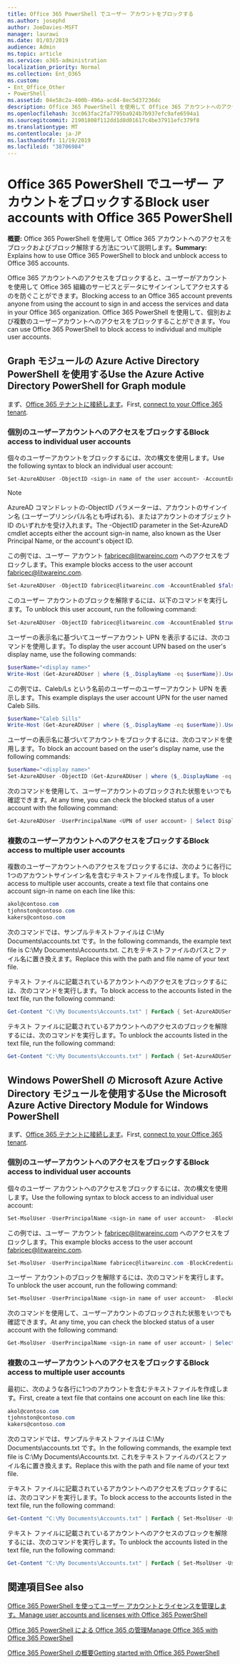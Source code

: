 ```yaml
---
title: Office 365 PowerShell でユーザー アカウントをブロックする
ms.author: josephd
author: JoeDavies-MSFT
manager: laurawi
ms.date: 01/03/2019
audience: Admin
ms.topic: article
ms.service: o365-administration
localization_priority: Normal
ms.collection: Ent_O365
ms.custom:
- Ent_Office_Other
- PowerShell
ms.assetid: 04e58c2a-400b-496a-acd4-8ec5d37236dc
description: Office 365 PowerShell を使用して Office 365 アカウントへのアクセスをブロックおよびブロック解除する方法について説明します。
ms.openlocfilehash: 3cc063fac2fa7795ba924b7b937efc9afe6594a1
ms.sourcegitcommit: 21901808f112dd1d8d01617c4be37911efc379f8
ms.translationtype: MT
ms.contentlocale: ja-JP
ms.lasthandoff: 11/19/2019
ms.locfileid: "38706984"
---
```

# <a name="block-user-accounts-with-office-365-powershell"></a><span data-ttu-id="196f4-103">Office 365 PowerShell でユーザー アカウントをブロックする</span><span class="sxs-lookup"><span data-stu-id="196f4-103">Block user accounts with Office 365 PowerShell</span></span>

<span data-ttu-id="196f4-104">**概要:** Office 365 PowerShell を使用して Office 365 アカウントへのアクセスをブロックおよびブロック解除する方法について説明します。</span><span class="sxs-lookup"><span data-stu-id="196f4-104">**Summary:**  Explains how to use Office 365 PowerShell to block and unblock access to Office 365 accounts.</span></span>
  
<span data-ttu-id="196f4-105">Office 365 アカウントへのアクセスをブロックすると、ユーザーがアカウントを使用して Office 365 組織のサービスとデータにサインインしてアクセスするのを防ぐことができます。</span><span class="sxs-lookup"><span data-stu-id="196f4-105">Blocking access to an Office 365 account prevents anyone from using the account to sign in and access the services and data in your Office 365 organization.</span></span> <span data-ttu-id="196f4-106">Office 365 PowerShell を使用して、個別および複数のユーザーアカウントへのアクセスをブロックすることができます。</span><span class="sxs-lookup"><span data-stu-id="196f4-106">You can use Office 365 PowerShell to block access to individual and multiple user accounts.</span></span>

## <a name="use-the-azure-active-directory-powershell-for-graph-module"></a><span data-ttu-id="196f4-107">Graph モジュールの Azure Active Directory PowerShell を使用する</span><span class="sxs-lookup"><span data-stu-id="196f4-107">Use the Azure Active Directory PowerShell for Graph module</span></span>

<span data-ttu-id="196f4-108">まず、[Office 365 テナントに接続します](connect-to-office-365-powershell.md#connect-with-the-azure-active-directory-powershell-for-graph-module)。</span><span class="sxs-lookup"><span data-stu-id="196f4-108">First, [connect to your Office 365 tenant](connect-to-office-365-powershell.md#connect-with-the-azure-active-directory-powershell-for-graph-module).</span></span>
 
### <a name="block-access-to-individual-user-accounts"></a><span data-ttu-id="196f4-109">個別のユーザーアカウントへのアクセスをブロックする</span><span class="sxs-lookup"><span data-stu-id="196f4-109">Block access to individual user accounts</span></span>

<span data-ttu-id="196f4-110">個々のユーザーアカウントをブロックするには、次の構文を使用します。</span><span class="sxs-lookup"><span data-stu-id="196f4-110">Use the following syntax to block an individual user account:</span></span>
  
```powershell
Set-AzureADUser -ObjectID <sign-in name of the user account> -AccountEnabled $false
```

> [!NOTE]
> <span data-ttu-id="196f4-111">AzureAD コマンドレットの-ObjectID パラメーターは、アカウントのサインイン名 (ユーザープリンシパル名とも呼ばれる)、またはアカウントのオブジェクト ID のいずれかを受け入れます。</span><span class="sxs-lookup"><span data-stu-id="196f4-111">The -ObjectID parameter in the Set-AzureAD cmdlet accepts either the account sign-in name, also known as the User Principal Name, or the account's object ID.</span></span> 
  
<span data-ttu-id="196f4-112">この例では、ユーザー アカウント fabricec@litwareinc.com へのアクセスをブロックします。</span><span class="sxs-lookup"><span data-stu-id="196f4-112">This example blocks access to the user account fabricec@litwareinc.com.</span></span>
  
```powershell
Set-AzureADUser -ObjectID fabricec@litwareinc.com -AccountEnabled $false
```

<span data-ttu-id="196f4-113">このユーザー アカウントのブロックを解除するには、以下のコマンドを実行します。</span><span class="sxs-lookup"><span data-stu-id="196f4-113">To unblock this user account, run the following command:</span></span>
  
```powershell
Set-AzureADUser -ObjectID fabricec@litwareinc.com -AccountEnabled $true
```

<span data-ttu-id="196f4-114">ユーザーの表示名に基づいてユーザーアカウント UPN を表示するには、次のコマンドを使用します。</span><span class="sxs-lookup"><span data-stu-id="196f4-114">To display the user account UPN based on the user's display name, use the following commands:</span></span>
  
```powershell
$userName="<display name>"
Write-Host (Get-AzureADUser | where {$_.DisplayName -eq $userName}).UserPrincipalName

```

<span data-ttu-id="196f4-115">この例では、Caleb/Ls という名前のユーザーのユーザーアカウント UPN を表示します。</span><span class="sxs-lookup"><span data-stu-id="196f4-115">This example displays the user account UPN for the user named Caleb Sills.</span></span>
  
```powershell
$userName="Caleb Sills"
Write-Host (Get-AzureADUser | where {$_.DisplayName -eq $userName}).UserPrincipalName
```

<span data-ttu-id="196f4-116">ユーザーの表示名に基づいてアカウントをブロックするには、次のコマンドを使用します。</span><span class="sxs-lookup"><span data-stu-id="196f4-116">To block an account based on the user's display name, use the following commands:</span></span>
  
```powershell
$userName="<display name>"
Set-AzureADUser -ObjectID (Get-AzureADUser | where {$_.DisplayName -eq $userName}).UserPrincipalName -AccountEnabled $false

```

<span data-ttu-id="196f4-117">次のコマンドを使用して、ユーザーアカウントのブロックされた状態をいつでも確認できます。</span><span class="sxs-lookup"><span data-stu-id="196f4-117">At any time, you can check the blocked status of a user account with the following command:</span></span>
  
```powershell
Get-AzureADUser -UserPrincipalName <UPN of user account> | Select DisplayName,AccountEnabled
```

### <a name="block-access-to-multiple-user-accounts"></a><span data-ttu-id="196f4-118">複数のユーザーアカウントへのアクセスをブロックする</span><span class="sxs-lookup"><span data-stu-id="196f4-118">Block access to multiple user accounts</span></span>

<span data-ttu-id="196f4-119">複数のユーザーアカウントへのアクセスをブロックするには、次のように各行に1つのアカウントサインイン名を含むテキストファイルを作成します。</span><span class="sxs-lookup"><span data-stu-id="196f4-119">To block access to multiple user accounts, create a text file that contains one account sign-in name on each line like this:</span></span>
    
  ```powershell
akol@contoso.com
tjohnston@contoso.com
kakers@contoso.com
  ```

<span data-ttu-id="196f4-120">次のコマンドでは、サンプルテキストファイルは C:\My Documents\accounts.txt です。</span><span class="sxs-lookup"><span data-stu-id="196f4-120">In the following commands, the example text file is C:\My Documents\Accounts.txt.</span></span> <span data-ttu-id="196f4-121">これをテキストファイルのパスとファイル名に置き換えます。</span><span class="sxs-lookup"><span data-stu-id="196f4-121">Replace this with the path and file name of your text file.</span></span>
  
<span data-ttu-id="196f4-122">テキスト ファイルに記載されているアカウントへのアクセスをブロックするには、次のコマンドを実行します。</span><span class="sxs-lookup"><span data-stu-id="196f4-122">To block access to the accounts listed in the text file, run the following command:</span></span>
    
```powershell
Get-Content "C:\My Documents\Accounts.txt" | ForEach { Set-AzureADUSer -ObjectID $_ -AccountEnabled $false }
```

<span data-ttu-id="196f4-123">テキスト ファイルに記載されているアカウントへのアクセスのブロックを解除するには、次のコマンドを実行します。</span><span class="sxs-lookup"><span data-stu-id="196f4-123">To unblock the accounts listed in the text file, run the following command:</span></span>
    
```powershell
Get-Content "C:\My Documents\Accounts.txt" | ForEach { Set-AzureADUSer -ObjectID $_ -AccountEnabled $true }
```

## <a name="use-the-microsoft-azure-active-directory-module-for-windows-powershell"></a><span data-ttu-id="196f4-124">Windows PowerShell の Microsoft Azure Active Directory モジュールを使用する</span><span class="sxs-lookup"><span data-stu-id="196f4-124">Use the Microsoft Azure Active Directory Module for Windows PowerShell</span></span>

<span data-ttu-id="196f4-125">まず、[Office 365 テナントに接続します](connect-to-office-365-powershell.md#connect-with-the-microsoft-azure-active-directory-module-for-windows-powershell)。</span><span class="sxs-lookup"><span data-stu-id="196f4-125">First, [connect to your Office 365 tenant](connect-to-office-365-powershell.md#connect-with-the-microsoft-azure-active-directory-module-for-windows-powershell).</span></span>

    
### <a name="block-access-to-individual-user-accounts"></a><span data-ttu-id="196f4-126">個別のユーザーアカウントへのアクセスをブロックする</span><span class="sxs-lookup"><span data-stu-id="196f4-126">Block access to individual user accounts</span></span>

<span data-ttu-id="196f4-127">個々のユーザー アカウントへのアクセスをブロックするには、次の構文を使用します。</span><span class="sxs-lookup"><span data-stu-id="196f4-127">Use the following syntax to block access to an individual user account:</span></span>
  
```powershell
Set-MsolUser -UserPrincipalName <sign-in name of user account>  -BlockCredential $true
```

<span data-ttu-id="196f4-128">この例では、ユーザー アカウント fabricec@litwareinc.com へのアクセスをブロックします。</span><span class="sxs-lookup"><span data-stu-id="196f4-128">This example blocks access to the user account fabricec@litwareinc.com.</span></span>
  
```powershell
Set-MsolUser -UserPrincipalName fabricec@litwareinc.com -BlockCredential $true
```

<span data-ttu-id="196f4-129">ユーザー アカウントのブロックを解除するには、次のコマンドを実行します。</span><span class="sxs-lookup"><span data-stu-id="196f4-129">To unblock the user account, run the following command:</span></span>
  
```powershell
Set-MsolUser -UserPrincipalName <sign-in name of user account>  -BlockCredential $false
```

<span data-ttu-id="196f4-130">次のコマンドを使用して、ユーザーアカウントのブロックされた状態をいつでも確認できます。</span><span class="sxs-lookup"><span data-stu-id="196f4-130">At any time, you can check the blocked status of a user account with the following command:</span></span>
  
```powershell
Get-MsolUser -UserPrincipalName <sign-in name of user account> | Select DisplayName,BlockCredential
```

### <a name="block-access-to-multiple-user-accounts"></a><span data-ttu-id="196f4-131">複数のユーザーアカウントへのアクセスをブロックする</span><span class="sxs-lookup"><span data-stu-id="196f4-131">Block access to multiple user accounts</span></span>

<span data-ttu-id="196f4-132">最初に、次のような各行に1つのアカウントを含むテキストファイルを作成します。</span><span class="sxs-lookup"><span data-stu-id="196f4-132">First, create a text file that contains one account on each line like this:</span></span>
    
  ```powershell
akol@contoso.com
tjohnston@contoso.com
kakers@contoso.com
  ```
<span data-ttu-id="196f4-133">次のコマンドでは、サンプルテキストファイルは C:\My Documents\accounts.txt です。</span><span class="sxs-lookup"><span data-stu-id="196f4-133">In the following commands, the example text file is C:\My Documents\Accounts.txt.</span></span> <span data-ttu-id="196f4-134">これをテキストファイルのパスとファイル名に置き換えます。</span><span class="sxs-lookup"><span data-stu-id="196f4-134">Replace this with the path and file name of your text file.</span></span>
    
<span data-ttu-id="196f4-135">テキスト ファイルに記載されているアカウントへのアクセスをブロックするには、次のコマンドを実行します。</span><span class="sxs-lookup"><span data-stu-id="196f4-135">To block access to the accounts listed in the text file, run the following command:</span></span>
    
  ```powershell
  Get-Content "C:\My Documents\Accounts.txt" | ForEach { Set-MsolUser -UserPrincipalName $_ -BlockCredential $true }
  ```
<span data-ttu-id="196f4-136">テキスト ファイルに記載されているアカウントへのアクセスのブロックを解除するには、次のコマンドを実行します。</span><span class="sxs-lookup"><span data-stu-id="196f4-136">To unblock the accounts listed in the text file, run the following command:</span></span>
    
  ```powershell
  Get-Content "C:\My Documents\Accounts.txt" | ForEach { Set-MsolUser -UserPrincipalName $_ -BlockCredential $false }
  ```

## <a name="see-also"></a><span data-ttu-id="196f4-137">関連項目</span><span class="sxs-lookup"><span data-stu-id="196f4-137">See also</span></span>

[<span data-ttu-id="196f4-138">Office 365 PowerShell を使ってユーザー アカウントとライセンスを管理します。</span><span class="sxs-lookup"><span data-stu-id="196f4-138">Manage user accounts and licenses with Office 365 PowerShell</span></span>](manage-user-accounts-and-licenses-with-office-365-powershell.md)
  
[<span data-ttu-id="196f4-139">Office 365 PowerShell による Office 365 の管理</span><span class="sxs-lookup"><span data-stu-id="196f4-139">Manage Office 365 with Office 365 PowerShell</span></span>](manage-office-365-with-office-365-powershell.md)
  
[<span data-ttu-id="196f4-140">Office 365 PowerShell の概要</span><span class="sxs-lookup"><span data-stu-id="196f4-140">Getting started with Office 365 PowerShell</span></span>](getting-started-with-office-365-powershell.md)
